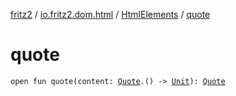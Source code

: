 [fritz2](../../index.md) / [io.fritz2.dom.html](../index.md) / [HtmlElements](index.md) / [quote](./quote.md)

# quote

`open fun quote(content: `[`Quote`](../-quote/index.md)`.() -> `[`Unit`](https://kotlinlang.org/api/latest/jvm/stdlib/kotlin/-unit/index.html)`): `[`Quote`](../-quote/index.md)